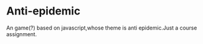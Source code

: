 # Anti-epidemic
An game(?) based on javascript,whose theme is anti epidemic.Just a course assignment.
